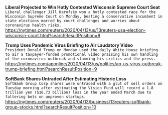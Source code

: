 **Liberal Projected to Win Hotly Contested Wisconsin Supreme Court Seat**\
`Liberal challenger Jill Karofsky won a hotly contested race for the Wisconsin Supreme Court on Monday, beating a conservative incumbent in state elections marred by court challenges and worries about coronavirus health risks.`\
https://nytimes.com/reuters/2020/04/13/us/13reuters-usa-election-wisconsin-court.html?searchResultPosition=8

**Trump Uses Pandemic Virus Briefing to Air Laudatory Video**\
`President Donald Trump on Monday used the daily White House briefing to air a taxpayer-funded promotional video praising his own handling of the coronavirus outbreak and slamming his critics and the press. `\
https://nytimes.com/aponline/2020/04/13/us/politics/ap-us-virus-outbreak-trump-briefing.html?searchResultPosition=9

**SoftBank Shares Untraded After Estimating Historic Loss**\
`SoftBank Group Corp shares were untraded with a glut of sell orders on Tuesday morning after estimating the Vision Fund will record a 1.8 trillion yen ($16.73 billion) loss in the year ended March due to faltering bets on unproven startups. `\
https://nytimes.com/reuters/2020/04/13/business/13reuters-softbank-group-stocks.html?searchResultPosition=10

